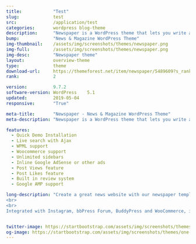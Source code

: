 ```yaml
---
title:            "Test"
slug:             test
src:              /application/test
categories:       wordpress blog-theme
description:      "Newspaper is a WordPress theme that lets you write articles and blog posts with ease. We offer great support and friendly help!"
bump:             "News & Magazine WordPress Theme"
img-thumbnail:    /assets/img/screenshots/themes/newspaper.png
img-full:         /assets/img/screenshots/themes/newspaper.png
img-desc:         "Newspaper theme"
layout:           overview-theme
type:             theme
download-url:     https://themeforest.net/item/newspaper/5489609?s_rank=1
rank:             2

version:          9.7.2
software-version: WordPress    5.1
updated:          2019-05-04
responsive:       "True"

meta-title:       "Newspaper - News & Magazine WordPress Theme"
meta-description: "Newspaper is a WordPress theme that lets you write articles and blog posts with ease. We offer great support and friendly help!"

features:
  - Quick Demo Installation
  - Live search with Ajax
  - WPML support
  - Woocommerce support
  - Unlimited sidebars
  - Inline Google AdSense or other ads 
  - Post Views feature
  - Post Likes feature
  - Built in review system
  - Google AMP support 

long-description: "Create a great news website with our newspaper template. This bestseller theme is perfect for blogging and excellent for a news, newspaper, magazine, publishing or review site. It supports videos from YouTube. AMP and mobile ready. GDPR compliant, the theme is fast, simple, and easy to use for a cryptocurrency, fashion, food, lifestyle, modern, personal, travel, luxury, viral, minimal, minimalist projects and more.
<br>
<br>
Integrated with Instagram, bbPress Forum, BuddyPress and WooCommerce, it uses the best clean SEO practices. Newspaper supports responsive Google Ads and AdSense."


twitter-image: https://startbootstrap.com/assets/img/screenshots/themes/twitter/one-page-wonder.png
og-image: https://startbootstrap.com/assets/img/screenshots/themes/one-page-wonder.png
---
```

